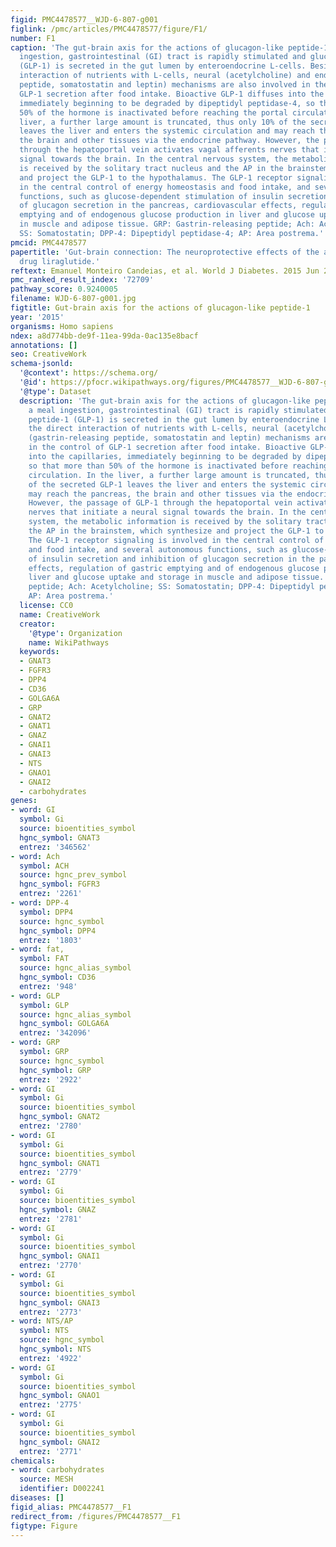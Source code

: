 ```yaml
---
figid: PMC4478577__WJD-6-807-g001
figlink: /pmc/articles/PMC4478577/figure/F1/
number: F1
caption: 'The gut-brain axis for the actions of glucagon-like peptide-1. After a meal
  ingestion, gastrointestinal (GI) tract is rapidly stimulated and glucagon-like peptide-1
  (GLP-1) is secreted in the gut lumen by enteroendocrine L-cells. Besides the direct
  interaction of nutrients with L-cells, neural (acetylcholine) and endocrine (gastrin-releasing
  peptide, somatostatin and leptin) mechanisms are also involved in the control of
  GLP-1 secretion after food intake. Bioactive GLP-1 diffuses into the capillaries,
  immediately beginning to be degraded by dipeptidyl peptidase-4, so that more than
  50% of the hormone is inactivated before reaching the portal circulation. In the
  liver, a further large amount is truncated, thus only 10% of the secreted GLP-1
  leaves the liver and enters the systemic circulation and may reach the pancreas,
  the brain and other tissues via the endocrine pathway. However, the passage of GLP-1
  through the hepatoportal vein activates vagal afferents nerves that initiate a neural
  signal towards the brain. In the central nervous system, the metabolic information
  is received by the solitary tract nucleus and the AP in the brainstem, which synthesize
  and project the GLP-1 to the hypothalamus. The GLP-1 receptor signaling is involved
  in the central control of energy homeostasis and food intake, and several autonomous
  functions, such as glucose-dependent stimulation of insulin secretion and inhibition
  of glucagon secretion in the pancreas, cardiovascular effects, regulation of gastric
  emptying and of endogenous glucose production in liver and glucose uptake and storage
  in muscle and adipose tissue. GRP: Gastrin-releasing peptide; Ach: Acetylcholine;
  SS: Somatostatin; DPP-4: Dipeptidyl peptidase-4; AP: Area postrema.'
pmcid: PMC4478577
papertitle: 'Gut-brain connection: The neuroprotective effects of the anti-diabetic
  drug liraglutide.'
reftext: Emanuel Monteiro Candeias, et al. World J Diabetes. 2015 Jun 25;6(6):807-827.
pmc_ranked_result_index: '72709'
pathway_score: 0.9240005
filename: WJD-6-807-g001.jpg
figtitle: Gut-brain axis for the actions of glucagon-like peptide-1
year: '2015'
organisms: Homo sapiens
ndex: a8d774bb-de9f-11ea-99da-0ac135e8bacf
annotations: []
seo: CreativeWork
schema-jsonld:
  '@context': https://schema.org/
  '@id': https://pfocr.wikipathways.org/figures/PMC4478577__WJD-6-807-g001.html
  '@type': Dataset
  description: 'The gut-brain axis for the actions of glucagon-like peptide-1. After
    a meal ingestion, gastrointestinal (GI) tract is rapidly stimulated and glucagon-like
    peptide-1 (GLP-1) is secreted in the gut lumen by enteroendocrine L-cells. Besides
    the direct interaction of nutrients with L-cells, neural (acetylcholine) and endocrine
    (gastrin-releasing peptide, somatostatin and leptin) mechanisms are also involved
    in the control of GLP-1 secretion after food intake. Bioactive GLP-1 diffuses
    into the capillaries, immediately beginning to be degraded by dipeptidyl peptidase-4,
    so that more than 50% of the hormone is inactivated before reaching the portal
    circulation. In the liver, a further large amount is truncated, thus only 10%
    of the secreted GLP-1 leaves the liver and enters the systemic circulation and
    may reach the pancreas, the brain and other tissues via the endocrine pathway.
    However, the passage of GLP-1 through the hepatoportal vein activates vagal afferents
    nerves that initiate a neural signal towards the brain. In the central nervous
    system, the metabolic information is received by the solitary tract nucleus and
    the AP in the brainstem, which synthesize and project the GLP-1 to the hypothalamus.
    The GLP-1 receptor signaling is involved in the central control of energy homeostasis
    and food intake, and several autonomous functions, such as glucose-dependent stimulation
    of insulin secretion and inhibition of glucagon secretion in the pancreas, cardiovascular
    effects, regulation of gastric emptying and of endogenous glucose production in
    liver and glucose uptake and storage in muscle and adipose tissue. GRP: Gastrin-releasing
    peptide; Ach: Acetylcholine; SS: Somatostatin; DPP-4: Dipeptidyl peptidase-4;
    AP: Area postrema.'
  license: CC0
  name: CreativeWork
  creator:
    '@type': Organization
    name: WikiPathways
  keywords:
  - GNAT3
  - FGFR3
  - DPP4
  - CD36
  - GOLGA6A
  - GRP
  - GNAT2
  - GNAT1
  - GNAZ
  - GNAI1
  - GNAI3
  - NTS
  - GNAO1
  - GNAI2
  - carbohydrates
genes:
- word: GI
  symbol: Gi
  source: bioentities_symbol
  hgnc_symbol: GNAT3
  entrez: '346562'
- word: Ach
  symbol: ACH
  source: hgnc_prev_symbol
  hgnc_symbol: FGFR3
  entrez: '2261'
- word: DPP-4
  symbol: DPP4
  source: hgnc_symbol
  hgnc_symbol: DPP4
  entrez: '1803'
- word: fat,
  symbol: FAT
  source: hgnc_alias_symbol
  hgnc_symbol: CD36
  entrez: '948'
- word: GLP
  symbol: GLP
  source: hgnc_alias_symbol
  hgnc_symbol: GOLGA6A
  entrez: '342096'
- word: GRP
  symbol: GRP
  source: hgnc_symbol
  hgnc_symbol: GRP
  entrez: '2922'
- word: GI
  symbol: Gi
  source: bioentities_symbol
  hgnc_symbol: GNAT2
  entrez: '2780'
- word: GI
  symbol: Gi
  source: bioentities_symbol
  hgnc_symbol: GNAT1
  entrez: '2779'
- word: GI
  symbol: Gi
  source: bioentities_symbol
  hgnc_symbol: GNAZ
  entrez: '2781'
- word: GI
  symbol: Gi
  source: bioentities_symbol
  hgnc_symbol: GNAI1
  entrez: '2770'
- word: GI
  symbol: Gi
  source: bioentities_symbol
  hgnc_symbol: GNAI3
  entrez: '2773'
- word: NTS/AP
  symbol: NTS
  source: hgnc_symbol
  hgnc_symbol: NTS
  entrez: '4922'
- word: GI
  symbol: Gi
  source: bioentities_symbol
  hgnc_symbol: GNAO1
  entrez: '2775'
- word: GI
  symbol: Gi
  source: bioentities_symbol
  hgnc_symbol: GNAI2
  entrez: '2771'
chemicals:
- word: carbohydrates
  source: MESH
  identifier: D002241
diseases: []
figid_alias: PMC4478577__F1
redirect_from: /figures/PMC4478577__F1
figtype: Figure
---
```

